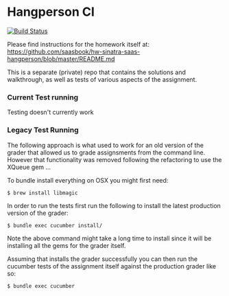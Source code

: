 Hangperson CI 
=============

[![Build Status](https://magnum.travis-ci.com/saasbook/hw-sinatra-saas-hangperson-ci.svg?token=CPXPCn5Dy1cwCKsavtqL&branch=master)](https://magnum.travis-ci.com/saasbook/hw-sinatra-saas-hangperson-ci)

Please find instructions for the homework itself at: https://github.com/saasbook/hw-sinatra-saas-hangperson/blob/master/README.md

This is a separate (private) repo that contains the solutions and walkthrough, as well as tests of various aspects of the assignment.

### Current Test running

Testing doesn't currently work

### Legacy Test Running

The following approach is what used to work for an old version of the grader that allowed us to grade assignsments from the command line.  However that functionality was removed following the refactoring to use the XQueue gem ...

To bundle install everything on OSX you might first need:

```
$ brew install libmagic
```

In order to run the tests first run the following to install the latest production version of the grader:

```sh
$ bundle exec cucumber install/
```

Note the above command might take a long time to install since it will be installing all the gems for the grader itself.

Assuming that installs the grader successfully you can then run the cucumber tests of the assignment itself against the production grader like so:

```sh
$ bundle exec cucumber
```

